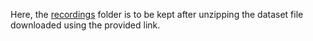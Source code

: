 Here, the <u>recordings</u> folder is to be kept after unzipping the dataset file downloaded using the provided link.
